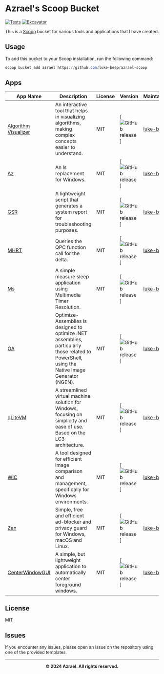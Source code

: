 # Azrael's Scoop Bucket

[![Tests](https://github.com/luke-beep/azrael-scoop/actions/workflows/ci.yml/badge.svg)](https://github.com/luke-beep/azrael-scoop/actions/workflows/ci.yml) [![Excavator](https://github.com/luke-beep/azrael-scoop/actions/workflows/excavator.yml/badge.svg)](https://github.com/luke-beep/azrael-scoop/actions/workflows/excavator.yml)

This is a [Scoop](https://scoop.sh) bucket for various tools and applications that I have created.

## Usage

To add this bucket to your Scoop installation, run the following command:

```powershell
scoop bucket add azrael https://github.com/luke-beep/azrael-scoop
```

## Apps

| App Name | Description | License | Version | Maintainer |
|----------|-------------|---------|---------|------------|
| [Algorithm Visualizer](https://github.com/luke-beep/AlgorithmVisualizer) | An interactive tool that helps in visualizing algorithms, making complex concepts easier to understand. | MIT | [![GitHub release](https://img.shields.io/github/release/luke-beep/AlgorithmVisualizer.svg)] | [luke-beep](https://github.com/luke-beep) |
| [Az](https://github.com/luke-beep/AlgorithmVisualizer) | An ls replacement for Windows. | MIT | [![GitHub release](https://img.shields.io/github/release/luke-beep/az.svg)] | [luke-beep](https://github.com/luke-beep) |
| [GSR](https://github.com/luke-beep/GSR) | A lightweight script that generates a system report for troubleshooting purposes. | MIT | [![GitHub release](https://img.shields.io/github/release/luke-beep/GSR.svg)] | [luke-beep](https://github.com/luke-beep) |
| [MHRT](https://github.com/luke-beep/MeasureHighResolutionTimer) | Queries the QPC function call for the delta. | MIT | [![GitHub release](https://img.shields.io/github/release/luke-beep/MeasureHighResolutionTimer.svg)] | [luke-beep](https://github.com/luke-beep) |
| [Ms](https://github.com/luke-beep/MeasureSleep) | A simple measure sleep application using Multimedia Timer Resolution. | MIT | [![GitHub release](https://img.shields.io/github/release/luke-beep/MeasureSleep.svg)] | [luke-beep](https://github.com/luke-beep) |
| [OA](https://github.com/luke-beep/ps-optimize-assemblies) | Optimize-Assemblies is designed to optimize .NET assemblies, particularly those related to PowerShell, using the Native Image Generator (NGEN). | MIT | [![GitHub release](https://img.shields.io/github/release/luke-beep/ps-optimize-assemblies.svg)] | [luke-beep](https://github.com/luke-beep) |
| [qLiteVM](https://github.com/luke-beep/qLiteVM) | A streamlined virtual machine solution for Windows, focusing on simplicity and ease of use. Based on the LC3 architecture. | MIT | [![GitHub release](https://img.shields.io/github/release/luke-beep/qLiteVM.svg)] | [luke-beep](https://github.com/luke-beep) |
| [WIC](https://github.com/luke-beep/WindowsImageComparator) | A tool designed for efficient image comparison and management, specifically for Windows environments. | MIT | [![GitHub release](https://img.shields.io/github/release/luke-beep/WindowsImageComparator.svg)] | [luke-beep](https://github.com/luke-beep) |
| [Zen](https://github.com/luke-beep/zen) | Simple, free and efficient ad-blocker and privacy guard for Windows, macOS and Linux. | MIT | [![GitHub release](https://img.shields.io/github/release/luke-beep/zen.svg)] | [luke-beep](https://github.com/luke-beep) |
| [CenterWindowGUI](https://github.com/luke-beep/CenterWindowGUI) | A simple, but lightweight application to automatically center foreground windows. | MIT | [![GitHub release](https://img.shields.io/github/release/luke-beep/CenterWindowGUI.svg)] | [luke-beep](https://github.com/luke-beep) |

## License

[MIT](LICENSE)

## Issues

If you encounter any issues, please open an issue on the repository using one of the provided templates.

---

**<div align="center" id="footer">© 2024 Azrael. All rights reserved. <div>**
<br>
